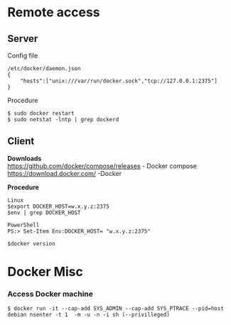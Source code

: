 
# Remote access 
## Server

Config file

    /etc/docker/daemon.json
    {
        "hosts":["unix:///var/run/docker.sock","tcp://127.0.0.1:2375"]
    }

Procedure 

    $ sudo docker restart
    $ sudo netstat -lntp | grep dockerd 

## Client
**Downloads** <br>
https://github.com/docker/compose/releases - Docker compose <br>
https://download.docker.com/ -Docker <br>

**Procedure**

    Linux
    $export DOCKER_HOST=w.x.y.z:2375
    $env | grep DOCKER_HOST
    
    PowerShell
    PS:> Set-Item Env:DOCKER_HOST= "w.x.y.z:2375"
    
    $docker version


# Docker Misc
### Access Docker machine 
    $ docker run -it --cap-add SYS_ADMIN --cap-add SYS_PTRACE --pid=host debian nsenter -t 1  -m -u -n -i sh (--privilleged)



